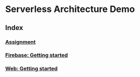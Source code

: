 <!-- @import "[TOC]" {cmd="toc" depthFrom=1 depthTo=6 orderedList=false} -->

# Serverless Architecture Demo

## Index

### [Assignment](ASSIGNMENT.md)

### [Firebase: Getting started](HOWTO.md)

### [Web: Getting started](public/README.md)

